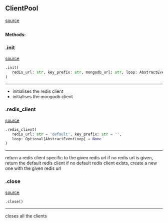 #


## ClientPool
[source](https://github.com/llxp/chain-factory/blob/master/framework/src/chain_factory/client_pool.py/#L19)
```python 

```




**Methods:**


### .init
[source](https://github.com/llxp/chain-factory/blob/master/framework/src/chain_factory/client_pool.py/#L28)
```python
.init(
   redis_url: str, key_prefix: str, mongodb_url: str, loop: AbstractEventLoop
)
```

---
- initialises the redis client
- initialises the mongodb client

### .redis_client
[source](https://github.com/llxp/chain-factory/blob/master/framework/src/chain_factory/client_pool.py/#L43)
```python
.redis_client(
   redis_url: str = 'default', key_prefix: str = '',
   loop: Optional[AbstractEventLoop] = None
)
```

---
return a redis client specific to the given redis url
if no redis url is given, return the default redis client
if no default redis client exists,
create a new one with the given redis url

### .close
[source](https://github.com/llxp/chain-factory/blob/master/framework/src/chain_factory/client_pool.py/#L113)
```python
.close()
```

---
closes all the clients
